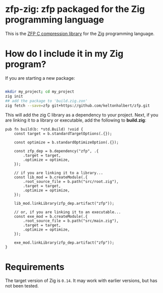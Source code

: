 # zfp-zig: zfp packaged for the Zig programming language
This is the [ZFP C compression library](https://github.com/LLNL/zfp) for the [Zig](https://ziglang.org/) programming language.

# How do I include it in my Zig program?
If you are starting a new package: 
```bash

mkdir my_project; cd my_project
zig init
## add the package to 'build.zig.zon'
zig fetch --save=zfp git+https://github.com/keltonhalbert/zfp.git
```
This will add the zig C library as a dependency to your project. 
Next, if you are linking it to a library or executable, add the following to **build.zig**:
```Zig
pub fn build(b: *std.Build) !void {
    const target = b.standardTargetOptions(.{});

    const optimize = b.standardOptimizeOption(.{});

    const zfp_dep = b.dependency("zfp", .{
        .target = target,
        .optimize = optimize,
    });

    // if you are linking it to a library...
    const lib_mod = b.createModule(.{
        .root_source_file = b.path("src/root.zig"),
        .target = target,
        .optimize = optimize,
    });

    lib_mod.linkLibrary(zfp_dep.artifact("zfp"));
        
    // or, if you are linking it to an executable...
    const exe_mod = b.createModule(.{
        .root_source_file = b.path("src/main.zig"),
        .target = target,
        .optimize = optimize,
    });

    exe_mod.linkLibrary(zfp_dep.artifact("zfp"));
}
```
# Requirements
The target version of Zig is ```0.14```. It may work with earlier versions, but has not been tested.
